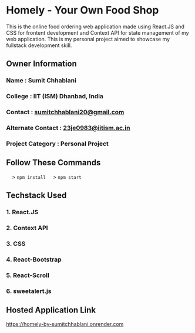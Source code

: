 # Homely - Your Own Food Shop
This is the online food ordering web application made using React.JS and CSS for frontent development and Context API for state management of my web application. This is my personal project aimed to showcase my fullstack development skill. 

## Owner Information

### Name : Sumit Chhablani

### College : IIT (ISM) Dhanbad, India

### Contact : sumitchhablani20@gmail.com

### Alternate Contact : 23je0983@iitism.ac.in

### Project Category : Personal Project


## Follow These Commands 
&nbsp;&nbsp;&nbsp;&nbsp;> <code>npm install</code>
&nbsp;&nbsp;&nbsp;&nbsp;> <code>npm start</code>       

## Techstack Used
### 1. React.JS
### 2. Context API
### 3. CSS
### 4. React-Bootstrap
### 5. React-Scroll
### 6. sweetalert.js

## Hosted Application Link
https://homely-by-sumitchhablani.onrender.com
